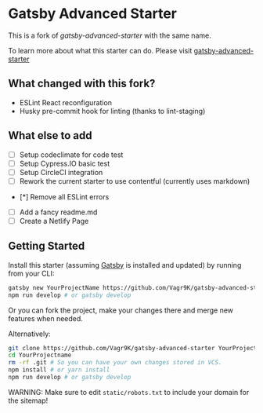 # Gatsby Advanced Starter

This is a fork of _gatsby-advanced-starter_ with the same name.

To learn more about what this starter can do. Please visit [gatsby-advanced-starter](https://github.com/Vagr9K/gatsby-advanced-starter)

## What changed with this fork?

- ESLint React reconfiguration
- Husky pre-commit hook for linting (thanks to lint-staging)

## What else to add

- [ ] Setup codeclimate for code test
- [ ] Setup Cypress.IO basic test
- [ ] Setup CircleCI integration
- [ ] Rework the current starter to use contentful (currently uses markdown)
- [*] Remove all ESLint errors
- [ ] Add a fancy readme.md
- [ ] Create a Netlify Page

## Getting Started

Install this starter (assuming [Gatsby](https://github.com/gatsbyjs/gatsby/) is installed and updated) by running from your CLI:

```sh
gatsby new YourProjectName https://github.com/Vagr9K/gatsby-advanced-starter
npm run develop # or gatsby develop
```

Or you can fork the project, make your changes there and merge new features when needed.

Alternatively:

```sh
git clone https://github.com/Vagr9K/gatsby-advanced-starter YourProjectName # Clone the project
cd YourProjectname
rm -rf .git # So you can have your own changes stored in VCS.
npm install # or yarn install
npm run develop # or gatsby develop
```

WARNING: Make sure to edit `static/robots.txt` to include your domain for the sitemap!
